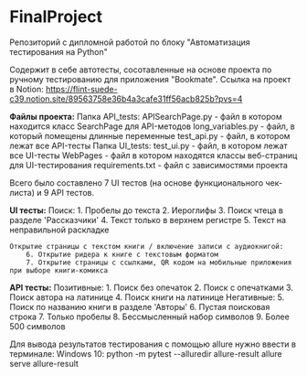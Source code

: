 # FinalProject
Репозиторий с дипломной работой по блоку "Автоматизация тестирования на Python"

Содержит в себе автотесты, сосотавленные на основе проекта по ручному тестированию для приложения "Bookmate".
Ссылка на проект в Notion:
https://flint-suede-c39.notion.site/89563758e36b4a3cafe31ff56acb825b?pvs=4

**Файлы проекта:**
    Папка API_tests:
        APISearchPage.py - файл в котором находится класс SearchPage для API-методов
        long_variables.py - файл, в который помещены длинные переменные
        test_api.py - файл, в котором лежат все API-тесты
    Папка UI_tests:
        test_ui.py - файл, в котором лежат все UI-тесты
        WebPages - файл в котором находятся классы веб-страниц для UI-тестирования
    requirements.txt - файл с зависимостями проекта

Всего было составлено 7 UI тестов (на основе функционального чек-листа) и 9 API тестов.

**UI тесты:**
    Поиск:
        1. Пробелы до текста
        2. Иероглифы
        3. Поиск чтеца в разделе 'Рассказчики'
        4. Текст только в верхнем регистре
        5. Текст на неправильной раскладке

    Открытие страницы с текстом книги / включение записи с аудиокнигой:
        6. Открытие ридера к книге с текстовым форматом
        7. Открытие страницы с ссылками, QR кодом на мобильные приложения при выборе книги-комикса


**API тесты:**
    Позитивные:
        1. Поиск без опечаток
        2. Поиск с опечатками
        3. Поиск автора на латинице
        4. Поиск книги на латинице
    Негативные:
        5. Поиск по названию книги в разделе 'Авторы'
        6. Пустая поисковая строка
        7. Только пробелы
        8. Бессмысленный набор символов
        9. Более 500 символов

Для вывода результатов тестирования с помощью allure нужно ввести в терминале:
    Windows 10:
        python -m pytest --alluredir allure-result
        allure serve allure-result
